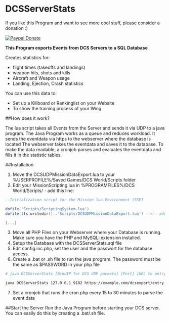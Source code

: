 # DCSServerStats

If you like this Program and want to see more cool stuff, please consider a donation :)

[![Paypal Donate](https://www.paypalobjects.com/en_US/DE/i/btn/btn_donateCC_LG.gif)](https://www.paypal.com/cgi-bin/webscr?cmd=_s-xclick&hosted_button_id=AM7K6U4ELAFBA)


**This Program exports Events from DCS Servers to a SQL Database**

Creates statistics for:
- flight times (takeoffs and landings)
- weapon hits, shots and kills
- Aircraft and Weapon usage
- Landing, Ejection, Crash statistics

You can use this data to:
- Set up a Killboard or Rankinglist on your Website
- To show the training process of your Wing


##How does it work?

The lua script takes all Events from the Server and sends it via UDP to a java program.
The Java Program works as a queue and reduces workload. It sends the eventdata via https to the webserver where the database is located
The webserver takes the eventdata and saves it to the database.
To make the data readable, a cronjob parses and evaluates the eventdata and fills it in the statistic tables.


##Installation
1. Move the DCSUDPMissionDataExport.lua to your %USERPROFILE%/Saved Games/DCS World/Scripts folder
2. Edit your MissionScripting.lua in %PROGRAMFILES%/DCS World/Scripts/ - add this line:
```lua
--Initialization script for the Mission lua Environment (SSE)

dofile('Scripts/ScriptingSystem.lua')
dofile(lfs.writedir()..'Scripts/DCSUDPMissionDataExport.lua') --<-- add this line

[...]
```

3. Move all PHP Files on your Webserver where your Database is running. Make sure you have the PHP and MySQLi extension installed.
4. Setup the Database with the DCSServerStats.sql file
5. Edit config.inc.php, set the user and the passwort for the database access.
6. Create a .bat or .sh file to run the java program. The password must be the same as $PASSWORD in your php file
```sh
# java DCSServerStats [BindIP for DCS UDP packets] [Port] [URL to entry.php] [password] 

java DCSServerStats 127.0.0.1 9182 https://example.com/dcsexport/entry.php secretpassword
```
7. Set a cronjob that runs the cron.php every 15 to 30 minutes to parse the event data

##Start the Server
Run the Java Program before starting your DCS server. You can easily do this by creating a .bat/.sh file.
